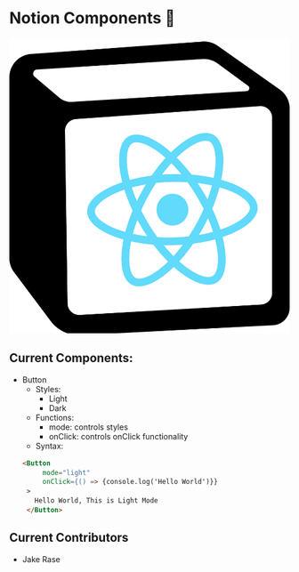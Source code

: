 # Notion Components 📇
![image](./React%20Notion%20Logo.png)

## Current Components:
- Button  
  - Styles:
    - Light
    - Dark
  - Functions:
    - mode: controls styles
    - onClick: controls onClick functionality
  - Syntax:
   ```html
   <Button
        mode="light"
        onClick={() => {console.log('Hello World')}}
    >
      Hello World, This is Light Mode
    </Button>
   ```

## Current Contributors
 - Jake Rase